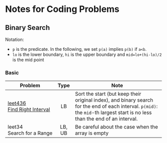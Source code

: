 # Notes for Coding Problems
## Binary Search
Notation:
- `p` is the predicate. In the following, we set `p(a)` implies `p(b)` if `a<b`.
- `lo` is the lower boundary, `hi` is the upper boundary and `mid=lo+(hi-lo)/2` is the mid point
### Basic
|Problem |Type|Note|
|--|:--:|--|
| [leet436 <br>Find&nbsp;Right&nbsp;Interval](leetcode/leet436.cpp)| LB | Sort the start (but keep their original index), and binary search for the end of each interval. `p(mid)`: the `mid`-th largest start is no less than the end of an interval.|
|leet34<br>Search&nbsp;for&nbsp;a&nbsp;Range|LB, UB|Be careful about the case when the array is empty|


